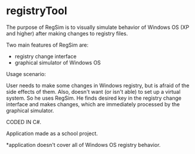 # registryTool

The purpose of RegSim is to visually simulate behavior of Windows OS (XP and higher) after making changes to registry files. 

Two main features of RegSim are: 
 - registry change interface
 - graphical simulator of Windows OS
 
 
 
Usage scenario:
 
User needs to make some changes in Windows registry, but is afraid of the side effects of them. Also, doesn't want (or isn't able) to set up a virtual system. So he uses RegSim. He finds desired key in the registry change interface and makes changes, which are immediately processed by the graphical simulator.



CODED IN C#.
 
Application made as a school project.
 
*application doesn't cover all of Windows OS registry behavior.
 
 
 
 